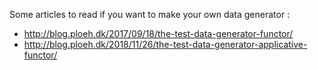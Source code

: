 ﻿
Some articles to read if you want to make your own data generator :
- http://blog.ploeh.dk/2017/09/18/the-test-data-generator-functor/
- http://blog.ploeh.dk/2018/11/26/the-test-data-generator-applicative-functor/
